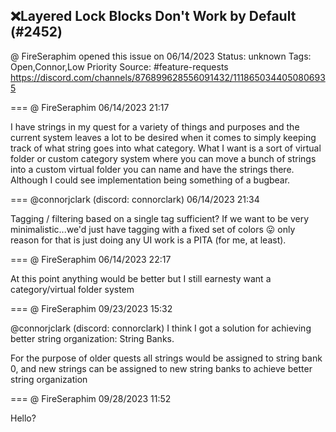 ## ❌Layered Lock Blocks Don't Work by Default (#2452)
@ FireSeraphim opened this issue on 06/14/2023
Status: unknown
Tags: Open,Connor,Low Priority
Source: #feature-requests https://discord.com/channels/876899628556091432/1118650344050806935


=== @ FireSeraphim 06/14/2023 21:17

I have strings in my quest for a variety of things and purposes and the current system leaves a lot to be desired when it comes to simply keeping track of what string goes into what category. What I want is a sort of virtual folder or custom category system where you can move a bunch of strings into a custom virtual folder you can name and have the strings there. Although I could see implementation being something of a bugbear.

=== @connorjclark (discord: connorclark) 06/14/2023 21:34

Tagging / filtering based on a single tag sufficient?
If we want to be very minimalistic...we'd just have tagging with a fixed set of colors 😛
only reason for that is just doing any UI work is a PITA (for me, at least).

=== @ FireSeraphim 06/14/2023 22:17

At this point anything would be better
but I still earnesty want a category/virtual folder system

=== @ FireSeraphim 09/23/2023 15:32

@connorjclark (discord: connorclark) I think I got a solution for achieving better string organization: String Banks.

For the purpose of older quests all strings would be assigned to string bank 0, and new strings can be assigned to new string banks to achieve better string organization

=== @ FireSeraphim 09/28/2023 11:52

Hello?
